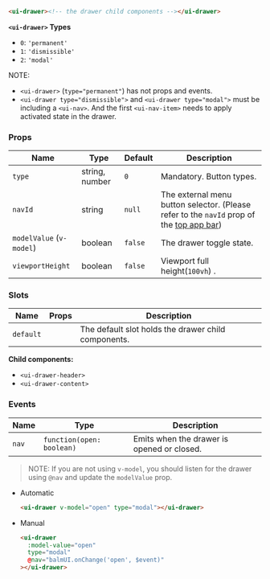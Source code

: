 ```html
<ui-drawer><!-- the drawer child components --></ui-drawer>
```

**`<ui-drawer>` Types**

- `0`: `'permanent'`
- `1`: `'dismissible'`
- `2`: `'modal'`

NOTE:

- `<ui-drawer>` (`type="permanent"`) has not props and events.
- `<ui-drawer type="dismissible">` and `<ui-drawer type="modal">` must be including a `<ui-nav>`. And the first `<ui-nav-item>` needs to apply activated state in the drawer.

### Props

| Name                     | Type           | Default | Description                                                                                                       |
| ------------------------ | -------------- | ------- | ----------------------------------------------------------------------------------------------------------------- |
| `type`                   | string, number | `0`     | Mandatory. Button types.                                                                                          |
| `navId`                  | string         | `null`  | The external menu button selector. (Please refer to the `navId` prop of the [top app bar](/#/layout/top-app-bar)) |
| `modelValue` (`v-model`) | boolean        | `false` | The drawer toggle state.                                                                                          |
| `viewportHeight`         | boolean        | `false` | Viewport full height(`100vh`) .                                                                                   |

### Slots

| Name      | Props | Description                                         |
| --------- | ----- | --------------------------------------------------- |
| `default` |       | The default slot holds the drawer child components. |

**Child components:**

- `<ui-drawer-header>`
- `<ui-drawer-content>`

### Events

| Name  | Type                      | Description                                |
| ----- | ------------------------- | ------------------------------------------ |
| `nav` | `function(open: boolean)` | Emits when the drawer is opened or closed. |

> NOTE: If you are not using `v-model`, you should listen for the drawer using `@nav` and update the `modelValue` prop.

- Automatic

  ```html
  <ui-drawer v-model="open" type="modal"></ui-drawer>
  ```

- Manual

  ```html
  <ui-drawer
    :model-value="open"
    type="modal"
    @nav="balmUI.onChange('open', $event)"
  ></ui-drawer>
  ```
